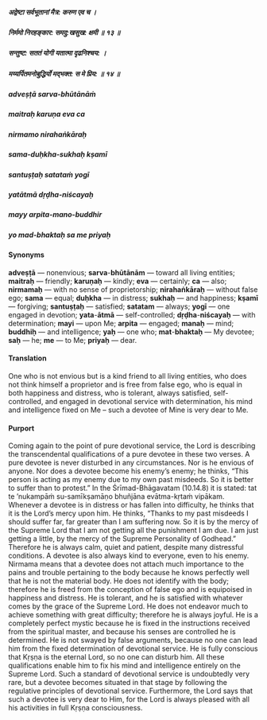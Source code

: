 ##### अद्वेष्टा सर्वभूतानां मैत्र: करुण एव च ।
##### निर्ममो निरहङ्कार: समदु:खसुख: क्षमी ॥ १३ ॥
##### सन्तुष्ट: सततं योगी यतात्मा दृढनिश्चय: ।
##### मय्यर्पितमनोबुद्धिर्यो मद्भक्त: स मे प्रिय: ॥ १४ ॥

##### adveṣṭā sarva-bhūtānāṁ
##### maitraḥ karuṇa eva ca
##### nirmamo nirahaṅkāraḥ
##### sama-duḥkha-sukhaḥ kṣamī

##### santuṣṭaḥ satataṁ yogī
##### yatātmā dṛḍha-niścayaḥ
##### mayy arpita-mano-buddhir
##### yo mad-bhaktaḥ sa me priyaḥ

#### Synonyms

**adveṣṭā** — nonenvious; **sarva**-**bhūtānām** — toward all living entities; **maitraḥ** — friendly; **karuṇaḥ** — kindly; **eva** — certainly; **ca** — also; **nirmamaḥ** — with no sense of proprietorship; **nirahaṅkāraḥ** — without false ego; **sama** — equal; **duḥkha** — in distress; **sukhaḥ** — and happiness; **kṣamī** — forgiving; **santuṣṭaḥ** — satisfied; **satatam** — always; **yogī** — one engaged in devotion; **yata**-**ātmā** — self-controlled; **dṛḍha**-**niścayaḥ** — with determination; **mayi** — upon Me; **arpita** — engaged; **manaḥ** — mind; **buddhiḥ** — and intelligence; **yaḥ** — one who; **mat**-**bhaktaḥ** — My devotee; **saḥ** — he; **me** — to Me; **priyaḥ** — dear.

#### Translation

One who is not envious but is a kind friend to all living entities, who does not think himself a proprietor and is free from false ego, who is equal in both happiness and distress, who is tolerant, always satisfied, self-controlled, and engaged in devotional service with determination, his mind and intelligence fixed on Me – such a devotee of Mine is very dear to Me.

#### Purport

Coming again to the point of pure devotional service, the Lord is describing the transcendental qualifications of a pure devotee in these two verses. A pure devotee is never disturbed in any circumstances. Nor is he envious of anyone. Nor does a devotee become his enemy’s enemy; he thinks, “This person is acting as my enemy due to my own past misdeeds. So it is better to suffer than to protest.” In the Śrīmad-Bhāgavatam (10.14.8) it is stated: tat te ’nukampāṁ su-samīkṣamāṇo bhuñjāna evātma-kṛtaṁ vipākam. Whenever a devotee is in distress or has fallen into difficulty, he thinks that it is the Lord’s mercy upon him. He thinks, “Thanks to my past misdeeds I should suffer far, far greater than I am suffering now. So it is by the mercy of the Supreme Lord that I am not getting all the punishment I am due. I am just getting a little, by the mercy of the Supreme Personality of Godhead.” Therefore he is always calm, quiet and patient, despite many distressful conditions. A devotee is also always kind to everyone, even to his enemy. Nirmama means that a devotee does not attach much importance to the pains and trouble pertaining to the body because he knows perfectly well that he is not the material body. He does not identify with the body; therefore he is freed from the conception of false ego and is equipoised in happiness and distress. He is tolerant, and he is satisfied with whatever comes by the grace of the Supreme Lord. He does not endeavor much to achieve something with great difficulty; therefore he is always joyful. He is a completely perfect mystic because he is fixed in the instructions received from the spiritual master, and because his senses are controlled he is determined. He is not swayed by false arguments, because no one can lead him from the fixed determination of devotional service. He is fully conscious that Kṛṣṇa is the eternal Lord, so no one can disturb him. All these qualifications enable him to fix his mind and intelligence entirely on the Supreme Lord. Such a standard of devotional service is undoubtedly very rare, but a devotee becomes situated in that stage by following the regulative principles of devotional service. Furthermore, the Lord says that such a devotee is very dear to Him, for the Lord is always pleased with all his activities in full Kṛṣṇa consciousness.